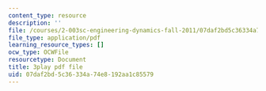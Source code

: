 ```yaml
---
content_type: resource
description: ''
file: /courses/2-003sc-engineering-dynamics-fall-2011/07daf2bd5c36334a74e8192aa1c85579_osyKjTQuwlk.pdf
file_type: application/pdf
learning_resource_types: []
ocw_type: OCWFile
resourcetype: Document
title: 3play pdf file
uid: 07daf2bd-5c36-334a-74e8-192aa1c85579
---
```

